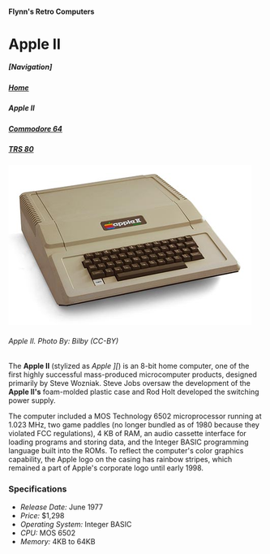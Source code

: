 <!DOCTYPE html>
<html>

<head>
	<metacharset="utf-8">
	<title>Apple Macintosh</title>
</head>

<body>
<h4>Flynn's Retro Computers</h4>
<h1>Apple II</h1>

<h5>[Navigation]</h5>
<h5><a href="index.md" > Home</a></h5>
<h5><em>Apple II</em></h5>
<h5><a href="commodore-64.md" > Commodore 64</a></h5>
<h5><a href="trs-80.md" > TRS 80</a></h5>

<img src="apple-ii.jpg" alt="Apple II">
<h6><em>Apple II. Photo By: Bilby (CC-BY)</em></h6>

<p>The <strong>Apple II</strong> (stylized as <em>Apple ][</em>) is an 8-bit home computer, one of the first highly successful mass-produced microcomputer products, designed primarily by Steve Wozniak. Steve Jobs oversaw the development of the <strong>Apple II's</strong> foam-molded plastic case and Rod Holt developed the switching power supply.</p>

<p>The computer included a MOS Technology 6502 microprocessor running at 1.023 MHz, two game paddles (no longer bundled as of 1980 because they violated FCC regulations), 4 KB of RAM, an audio cassette interface for loading programs and storing data, and the Integer BASIC programming language built into the ROMs. To reflect the computer's color graphics capability, the Apple logo on the casing has rainbow stripes, which remained a part of Apple's corporate logo until early 1998.</p>


<h3>Specifications</h3>
<ul>
	<li><em>Release Date:</em> June 1977</li>
	<li><em>Price:</em> $1,298</li>
	<li><em>Operating System:</em> Integer BASIC</li>
	<li><em>CPU:</em> MOS 6502</li>
	<li><em>Memory:</em> 4KB to 64KB</li>
</ul>
</body>

</html>
